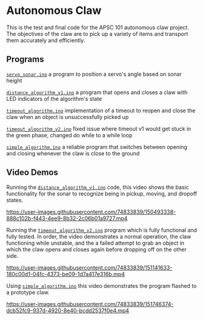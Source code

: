 # Autonomous Claw
This is the test and final code for the APSC 101 autonomous claw project. The objectives of the claw are to pick up a variety of items and transport them accurately and efficiently.

## Programs
[`servo_sonar.ino`](https://github.com/MatthewChow03/Autonomous-Claw/blob/main/servo_sonar.ino) a program to position a servo's angle based on sonar height

[`distance_algorithm_v1.ino`](https://github.com/MatthewChow03/Autonomous-Claw/blob/main/distance_algorithm_v1.ino) a program that opens and closes a claw with LED indicators of the algorithm's state

[`timeout_algorithm.ino`](https://github.com/MatthewChow03/Autonomous-Claw/blob/main/timeout_algorithm.ino) implementation of a timeout to reopen and close the claw when an object is unsuccessfully picked up

[`timeout_algorithm_v2.ino`](https://github.com/MatthewChow03/Autonomous-Claw/blob/main/timeout_algorithm_v2.ino) fixed issue where timeout v1 would get stuck in the green phase, changed do while to a while loop

[`simple_algorithm.ino`](https://github.com/MatthewChow03/Autonomous-Claw/blob/main/simple_algorithm.ino) a reliable program that switches between opening and closing whenever the claw is close to the ground


## Video Demos
<!---
<details>
<summary> Video Demo </summary>
--->  

Running the [`distance_algorithm_v1.ino`](https://github.com/MatthewChow03/Autonomous-Claw/blob/main/distance_algorithm_v1.ino) code, this video shows the basic functionality for the sonar to recognize being in pickup, moving, and dropoff states.

https://user-images.githubusercontent.com/74833839/150493338-888c102b-f443-4ee9-8b32-2c06b01a9727.mp4

Running the [`timeout_algorithm_v2.ino`](https://github.com/MatthewChow03/Autonomous-Claw/blob/main/timeout_algorithm_v2.ino) program which is fully functional and fully tested. In order, the video demonstrates a normal operation, the claw functioning while unstable, and the a failed attempt to grab an object in which the claw opens and closes again before dropping off on the other side.

https://user-images.githubusercontent.com/74833839/151141633-180c00d1-04fc-4373-be09-1d7a417e316b.mp4

Using [`simple_algorithm.ino`](https://github.com/MatthewChow03/Autonomous-Claw/blob/main/simple_algorithm.ino) this video demonstrates the program flashed to a prototype claw.

https://user-images.githubusercontent.com/74833839/151746374-dcb52fc9-937d-4920-8e40-bcdd2537f0e4.mp4

<!---
</details>
--->  
